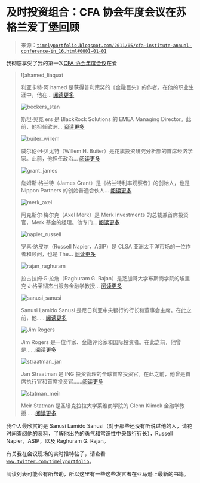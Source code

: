 <!--yml

类别：未分类

日期：2024-05-18 15:16:42

-->

# 及时投资组合：CFA 协会年度会议在苏格兰爱丁堡回顾

> 来源：[`timelyportfolio.blogspot.com/2011/05/cfa-institute-annual-conference-in_16.html#0001-01-01`](http://timelyportfolio.blogspot.com/2011/05/cfa-institute-annual-conference-in_16.html#0001-01-01)

我彻底享受了我的第一次[CFA 协会年度会议](http://annual.cfaconference.org/)在爱

> ![ahamed_liaquat
> 
> 利亚卡特·阿 hamed 是获得普利策奖的《金融巨头》的作者。在他的职业生涯中，他在... [阅读更多](http://annual.cfaconference.org/speakers/liaquat-ahamed/)
> 
> ![beckers_stan](img/d53dbd70f473299cc6edfd7f5f4a1813.png "beckers_stan")
> 
> 斯坦·贝克 ers 是 BlackRock Solutions 的 EMEA Managing Director。此前，他担任欧洲... [阅读更多](http://annual.cfaconference.org/speakers/stan-beckers/)
> 
> ![buiter_willem](img/e47c590d7f5329cef936b7e40dbea4b1.png "buiter_willem")
> 
> 威尔伦·H·贝尤特（Willem H. Buiter）是花旗投资研究分析部的首席经济学家。此前，他担任政治... [阅读更多](http://annual.cfaconference.org/speakers/willem-h-buiter/)
> 
> ![grant_james](img/4b98401533a9a6e397a72f295ef41eda.png "grant_james")
> 
> 詹姆斯·格兰特（James Grant）是《格兰特利率观察者》的创始人，也是 Nippon Partners 的创始普通合伙人... [阅读更多](http://annual.cfaconference.org/speakers/james-grant/)
> 
> ![merk_axel](img/61b3722e8927928b43bf0cb4f9745ba6.png "merk_axel")
> 
> 阿克斯尔·梅尔克（Axel Merk）是 Merk Investments 的总裁兼首席投资官，Merk 基金的经理。他专门... [阅读更多](http://annual.cfaconference.org/speakers/axel-merk/)
> 
> ![napier_russell](img/007002fcf41da56ffa22e863c235d8c5.png "napier_russell")
> 
> 罗素·纳皮尔（Russell Napier，ASIP）是 CLSA 亚洲太平洋市场的一位作者和顾问，也是 The... [阅读更多](http://annual.cfaconference.org/speakers/russell-napier-asip/)
> 
> ![rajan_raghuram](img/26d1e9ce49ab0be33f790f15fa3b6e5e.png "rajan_raghuram")
> 
> 拉古拉姆·G·拉詹（Raghuram G. Rajan）是芝加哥大学布斯商学院的埃里克·J·格莱彻杰出服务金融学教授... [阅读更多](http://annual.cfaconference.org/speakers/raghuram-g-rajan/)
> 
> ![sanusi_sanusi](img/a6eeb742c2a6920c68d20f3c81e9ae0a.png "sanusi_sanusi")
> 
> Sanusi Lamido Sanusi 是尼日利亚中央银行的行长和董事会主席。在此之前，他……[阅读更多](http://annual.cfaconference.org/speakers/sanusi-lamido-sanusi/)
> 
> ![Jim Rogers](img/d63e8202bf02e6e4d7c7979cd81eea38.png "rogers_jim")
> 
> Jim Rogers 是一位作家、金融评论家和国际投资者。在此之前，他曾是……[阅读更多](http://annual.cfaconference.org/speakers/jim-rogers/)
> 
> ![straatman_jan](img/7375a4643086c73ff3d1afae43849a1d.png "straatman_jan")
> 
> Jan Straatman 是 ING 投资管理的全球首席投资官。在此之前，他曾是首席执行官和首席投资官……[阅读更多](http://annual.cfaconference.org/speakers/jan-straatman/)
> 
> ![statman_meir](img/c1196b8f2a68b3a59a01ec6e3fa79f7b.png "statman_meir")
> 
> Meir Statman 是圣塔克拉拉大学莱维商学院的 Glenn Klimek 金融学教授……[阅读更多](http://annual.cfaconference.org/speakers/meir-statman/)

我个人最欣赏的是 Sanusi Lamido Sanusi（对于那些还没有听说过他的人，请花时间[查阅他的资料](http://www.ft.com/intl/cms/s/0/ee3087da-ca96-11df-a860-00144feab49a.html)，了解他出色的勇气和常识性中央银行行长），Russell Napier，ASIP，以及 Raghuram G. Rajan。

有关我在会议现场的实时推特帖子，请查看 [`www.twitter.com/timelyportfolio`](http://www.twitter.com/timelyportfolio)。

阅读列表可能会有所帮助，所以这里有一些这些发言者在亚马逊上最新的书籍。
